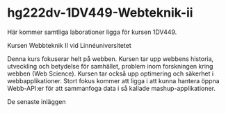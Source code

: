 # hg222dv-1DV449-Webteknik-ii

Här kommer samtliga laborationer ligga för kursen 1DV449.

Kursen Webbteknik II vid Linnéuniversitetet

Denna kurs fokuserar helt på webben. Kursen tar upp webbens historia, utveckling och betydelse för samhället, problem inom forskningen kring webben (Web Science). Kursen tar också upp optimering och säkerhet i webbapplikationer. Stort fokus kommer att ligga i att kunna hantera öppna Webb-API:er för att sammanfoga data i så kallade mashup-applikationer.

De senaste inläggen
